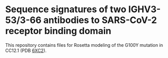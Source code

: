 # Sequence signatures of two IGHV3-53/3-66 antibodies to SARS-CoV-2 receptor binding domain

This repository contains files for Rosetta modeling of the G100Y mutation in CC12.1 (PDB [6XC2](https://www.rcsb.org/structure/6XC2)).